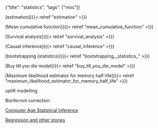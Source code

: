 {"title": "statistics", "tags": ["moc"]}

[estimation]({{< relref "estimation" >}})

[Mean cumulative function]({{< relref "mean_cumulative_function" >}})

[Survival analysis]({{< relref "survival_analysis" >}})

[Causal inference]({{< relref "causal_inference" >}})

[bootstrapping (statistics)]({{< relref "bootstrapping__statistics_" >}})

[Buy till you die model]({{< relref "buy_till_you_die_model" >}})

[Maximum likelihood estimator for memory half-life]({{< relref "maximum_likelihood_estimator_for_memory_half_life" >}})

uplift modelling

Bonferroni correction

[Computer Age Statistical Inference](https://hastie.su.domains/CASI/)

[Regression and other stories](https://avehtari.github.io/ROS-Examples/index.html)

